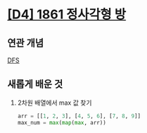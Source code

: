 # [[D4] 1861 정사각형 방](https://swexpertacademy.com/main/talk/solvingClub/problemView.do?solveclubId=AZCW2rDqGb4DFAUC&contestProbId=AV5LtJYKDzsDFAXc&probBoxId=AZG6SCa6jS8DFAXd&type=PROBLEM&problemBoxTitle=%EA%B7%B8%EB%9E%98%ED%94%84+III&problemBoxCnt=8)

## 연관 개념
[DFS](https://github.com/amazingchawon/TIL/blob/master/Algorithm/DFS.md)

## 새롭게 배운 것
1. 2차원 배열에서 max 값 찾기
   ```python
   arr = [[1, 2, 3], [4, 5, 6], [7, 8, 9]]
   max_num = max(map(max, arr))
   ```